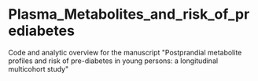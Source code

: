 # Plasma_Metabolites_and_risk_of_prediabetes
Code and analytic overview for the manuscript "Postprandial metabolite profiles and risk of pre-diabetes in young persons: a longitudinal multicohort study"
